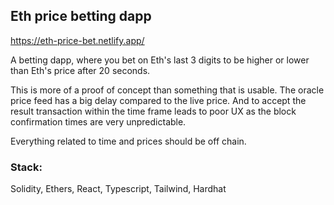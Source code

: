 ## Eth price betting dapp

https://eth-price-bet.netlify.app/

A betting dapp, where you bet on Eth's last 3 digits to be higher or lower than Eth's price after 20 seconds.

This is more of a proof of concept than something that is usable. The oracle price feed has a big delay compared to the live price. And to accept the result transaction within the time frame leads to poor UX as the block confirmation times are very unpredictable.

Everything related to time and prices should be off chain.

### Stack:

Solidity, Ethers, React, Typescript, Tailwind, Hardhat
